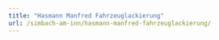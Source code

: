 ```yaml
---
title: "Hasmann Manfred Fahrzeuglackierung"
url: /simbach-am-inn/hasmann-manfred-fahrzeuglackierung/
---
```

